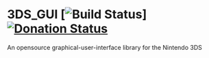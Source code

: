 # 3DS_GUI [![Build Status](http://build.filfatstudios.com:8080/buildStatus/icon?job=3DS_GUI)] [![Donation Status](https://img.shields.io/gratipay/filfat.svg)](https://gratipay.com/filfat/)
An opensource graphical-user-interface library for the Nintendo 3DS
